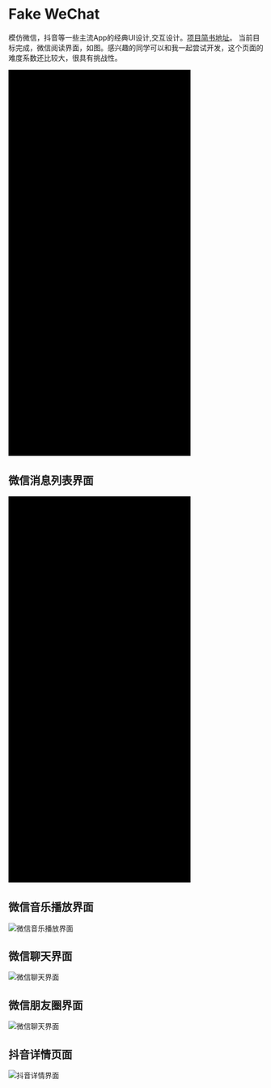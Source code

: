 # Fake WeChat

 模仿微信，抖音等一些主流App的经典UI设计,交互设计。[项目简书地址](https://www.jianshu.com/p/8f35d973b95f)。
 当前目标完成，微信阅读界面，如图。感兴趣的同学可以和我一起尝试开发，这个页面的难度系数还比较大，很具有挑战性。
 
![微信阅读界面](https://github.com/liaobushi520/fake_wechat/blob/master/gif/challenge/reader.gif)

## 微信消息列表界面

![微信消息列表界面](https://github.com/liaobushi520/fake_wechat/blob/master/gif/message_page.gif)

## 微信音乐播放界面

![微信音乐播放界面](https://github.com/liaobushi520/fake_wechat/blob/master/gif/music_player.gif)

## 微信聊天界面

![微信聊天界面](https://github.com/liaobushi520/fake_wechat/blob/master/gif/chat_detail.gif)

## 微信朋友圈界面

![微信聊天界面](https://github.com/liaobushi520/fake_wechat/blob/master/gif/moments.gif)

## 抖音详情页面

![抖音详情界面](https://github.com/liaobushi520/fake_wechat/blob/master/gif/tiktok_detail.gif)
